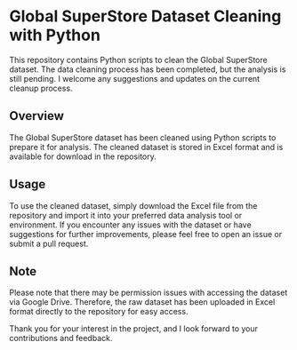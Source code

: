# Global SuperStore Dataset Cleaning with Python

This repository contains Python scripts to clean the Global SuperStore dataset. The data cleaning process has been completed, but the analysis is still pending. I welcome any suggestions and updates on the current cleanup process.

## Overview
The Global SuperStore dataset has been cleaned using Python scripts to prepare it for analysis. The cleaned dataset is stored in Excel format and is available for download in the repository.

## Usage
To use the cleaned dataset, simply download the Excel file from the repository and import it into your preferred data analysis tool or environment. If you encounter any issues with the dataset or have suggestions for further improvements, please feel free to open an issue or submit a pull request.

## Note
Please note that there may be permission issues with accessing the dataset via Google Drive. Therefore, the raw dataset has been uploaded in Excel format directly to the repository for easy access.

Thank you for your interest in the project, and I look forward to your contributions and feedback.
